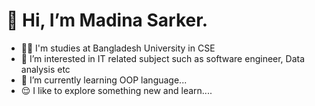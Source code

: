 # 👋 Hi, I’m Madina Sarker.
- 👩‍💻 I'm studies at Bangladesh University in CSE
- 👀 I’m interested in IT related subject such as software engineer, Data analysis etc
- 🌱 I’m currently learning OOP language...
- 😌 I like to explore something new and learn....

  

<!---
modina26/modina26 is a ✨ special ✨ repository because its `README.md` (this file) appears on your GitHub profile.
You can click the Preview link to take a look at your changes.
--->
